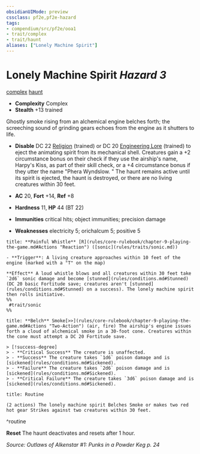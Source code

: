 ```yaml
---
obsidianUIMode: preview
cssclass: pf2e,pf2e-hazard
tags:
- compendium/src/pf2e/ooa1
- trait/complex
- trait/haunt
aliases: ["Lonely Machine Spirit"]
---
```

# Lonely Machine Spirit *Hazard 3*  
[complex](complex.md "Complex Hazard Trait")  [haunt](haunt.md "Haunt Hazard Trait")  

- **Complexity** Complex
- **Stealth** +13 trained  

Ghostly smoke rising from an alchemical engine belches forth; the screeching sound of grinding gears echoes from the engine as it shutters to life.

- **Disable** DC 22 [Religion](skills.md#Religion) (trained) or DC 20 [Engineering Lore](skills.md#Lore) (trained) to eject the animating spirit from its mechanical shell. Creatures gain a +2 circumstance bonus on their check if they use the airship's name, Harpy's Kiss, as part of their skill check, or a +4 circumstance bonus if they utter the name "Phera Wyndslow. " The haunt remains active until its spirit is ejected, the haunt is destroyed, or there are no living creatures within 30 feet.  

- **AC** 20, **Fort** +14, **Ref** +8
- **Hardness** 11, **HP** 44 (BT 22)
- **Immunities** critical hits; object immunities; precision damage
- **Weaknesses** electricity 5; orichalcum 5; positive 5

```ad-embed-ability
title: **Painful Whistle** [R](rules/core-rulebook/chapter-9-playing-the-game.md#Actions "Reaction") ([sonic](rules/traits/sonic.md))

- **Trigger**: A living creature approaches within 10 feet of the engine (marked with a "T" on the map)

**Effect** A loud whistle blows and all creatures within 30 feet take `2d6` sonic damage and become [stunned](rules/conditions.md#Stunned) (DC 20 basic Fortitude save; creatures aren't [stunned](rules/conditions.md#Stunned) on a success). The lonely machine spirit then rolls initiative.  
%%
 #trait/sonic 
%%
```
```ad-embed-ability
title: **Belch** Smoke[>>](rules/core-rulebook/chapter-9-playing-the-game.md#Actions "Two-Action") (air, fire) The airship's engine issues forth a cloud of alchemical smoke in a 30-foot cone. Creatures within the cone must attempt a DC 20 Fortitude save.

> [!success-degree] 
> - **Critical Success** The creature is unaffected.
> - **Success** The creature takes `1d6` poison damage and is [sickened](rules/conditions.md#Sickened).
> - **Failure** The creature takes `2d6` poison damage and is [sickened](rules/conditions.md#Sickened).
> - **Critical Failure** The creature takes `3d6` poison damage and is [sickened](rules/conditions.md#Sickened).
```

```ad-pf2-summary
title: Routine

(2 actions) The lonely machine spirit Belches Smoke or makes two red hot gear Strikes against two creatures within 30 feet.
```
^routine

**Reset** The haunt deactivates and resets after 1 hour.  

*Source: Outlaws of Alkenstar #1: Punks in a Powder Keg p. 24*